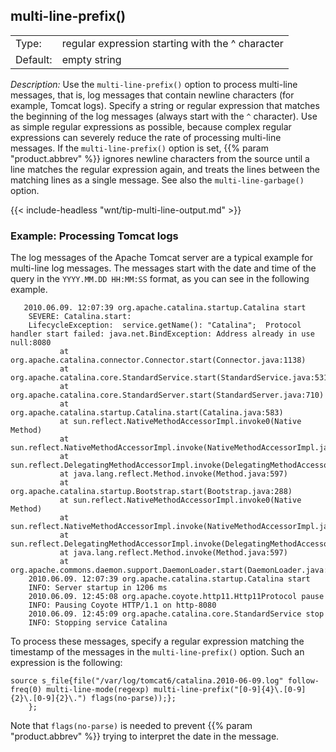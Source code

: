 ---
---
<!-- DISCLAIMER: This file is based on the syslog-ng Open Source Edition documentation https://github.com/balabit/syslog-ng-ose-guides/commit/2f4a52ee61d1ea9ad27cb4f3168b95408fddfdf2 and is used under the terms of The syslog-ng Open Source Edition Documentation License. The file has been modified by Axoflow. -->

## multi-line-prefix()

|          |                                                  |
| -------- | ------------------------------------------------ |
| Type:    | regular expression starting with the ^ character |
| Default: | empty string                                     |

*Description:* Use the `multi-line-prefix()` option to process multi-line messages, that is, log messages that contain newline characters (for example, Tomcat logs). Specify a string or regular expression that matches the beginning of the log messages (always start with the `^` character). Use as simple regular expressions as possible, because complex regular expressions can severely reduce the rate of processing multi-line messages. If the `multi-line-prefix()` option is set, {{% param "product.abbrev" %}} ignores newline characters from the source until a line matches the regular expression again, and treats the lines between the matching lines as a single message. See also the `multi-line-garbage()` option.

{{< include-headless "wnt/tip-multi-line-output.md" >}}

### Example: Processing Tomcat logs

The log messages of the Apache Tomcat server are a typical example for multi-line log messages. The messages start with the date and time of the query in the `YYYY.MM.DD HH:MM:SS` format, as you can see in the following example.

```shell
   2010.06.09. 12:07:39 org.apache.catalina.startup.Catalina start
    SEVERE: Catalina.start:
    LifecycleException:  service.getName(): "Catalina";  Protocol handler start failed: java.net.BindException: Address already in use null:8080
           at org.apache.catalina.connector.Connector.start(Connector.java:1138)
           at org.apache.catalina.core.StandardService.start(StandardService.java:531)
           at org.apache.catalina.core.StandardServer.start(StandardServer.java:710)
           at org.apache.catalina.startup.Catalina.start(Catalina.java:583)
           at sun.reflect.NativeMethodAccessorImpl.invoke0(Native Method)
           at sun.reflect.NativeMethodAccessorImpl.invoke(NativeMethodAccessorImpl.java:39)
           at sun.reflect.DelegatingMethodAccessorImpl.invoke(DelegatingMethodAccessorImpl.java:25)
           at java.lang.reflect.Method.invoke(Method.java:597)
           at org.apache.catalina.startup.Bootstrap.start(Bootstrap.java:288)
           at sun.reflect.NativeMethodAccessorImpl.invoke0(Native Method)
           at sun.reflect.NativeMethodAccessorImpl.invoke(NativeMethodAccessorImpl.java:39)
           at sun.reflect.DelegatingMethodAccessorImpl.invoke(DelegatingMethodAccessorImpl.java:25)
           at java.lang.reflect.Method.invoke(Method.java:597)
           at org.apache.commons.daemon.support.DaemonLoader.start(DaemonLoader.java:177)
    2010.06.09. 12:07:39 org.apache.catalina.startup.Catalina start
    INFO: Server startup in 1206 ms
    2010.06.09. 12:45:08 org.apache.coyote.http11.Http11Protocol pause
    INFO: Pausing Coyote HTTP/1.1 on http-8080
    2010.06.09. 12:45:09 org.apache.catalina.core.StandardService stop
    INFO: Stopping service Catalina
```

To process these messages, specify a regular expression matching the timestamp of the messages in the `multi-line-prefix()` option. Such an expression is the following:

```shell
source s_file{file("/var/log/tomcat6/catalina.2010-06-09.log" follow-freq(0) multi-line-mode(regexp) multi-line-prefix("[0-9]{4}\.[0-9]{2}\.[0-9]{2}\.") flags(no-parse));};
    };
```

Note that `flags(no-parse)` is needed to prevent {{% param "product.abbrev" %}} trying to interpret the date in the message.


